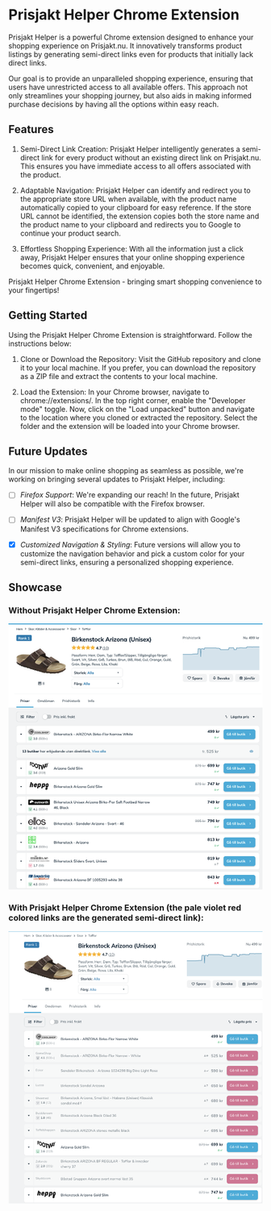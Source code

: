 # Prisjakt Helper Chrome Extension
Prisjakt Helper is a powerful Chrome extension designed to enhance your shopping experience on Prisjakt.nu. It innovatively transforms product listings by generating semi-direct links even for products that initially lack direct links.

Our goal is to provide an unparalleled shopping experience, ensuring that users have unrestricted access to all available offers. This approach not only streamlines your shopping journey, but also aids in making informed purchase decisions by having all the options within easy reach.

## Features
1. Semi-Direct Link Creation: Prisjakt Helper intelligently generates a semi-direct link for every product without an existing direct link on Prisjakt.nu. This ensures you have immediate access to all offers associated with the product.

2. Adaptable Navigation: Prisjakt Helper can identify and redirect you to the appropriate store URL when available, with the product name automatically copied to your clipboard for easy reference. If the store URL cannot be identified, the extension copies both the store name and the product name to your clipboard and redirects you to Google to continue your product search.

3. Effortless Shopping Experience: With all the information just a click away, Prisjakt Helper ensures that your online shopping experience becomes quick, convenient, and enjoyable.

Prisjakt Helper Chrome Extension - bringing smart shopping convenience to your fingertips!


## Getting Started
Using the Prisjakt Helper Chrome Extension is straightforward. Follow the instructions below:

1. Clone or Download the Repository: Visit the GitHub repository and clone it to your local machine. If you prefer, you can download the repository as a ZIP file and extract the contents to your local machine.

2. Load the Extension: In your Chrome browser, navigate to chrome://extensions/. In the top right corner, enable the "Developer mode" toggle. Now, click on the "Load unpacked" button and navigate to the location where you cloned or extracted the repository. Select the folder and the extension will be loaded into your Chrome browser.


## Future Updates
In our mission to make online shopping as seamless as possible, we're working on bringing several updates to Prisjakt Helper, including:

- [ ]  *Firefox Support*: We're expanding our reach! In the future, Prisjakt Helper will also be compatible with the Firefox browser.

- [ ]  *Manifest V3*: Prisjakt Helper will be updated to align with Google's Manifest V3 specifications for Chrome extensions.

- [x]  *Customized Navigation & Styling*: Future versions will allow you to customize the navigation behavior and pick a custom color for your semi-direct links, ensuring a personalized shopping experience.

## Showcase 

### Without Prisjakt Helper Chrome Extension:
![Before](before.png?raw=true "Before")
### With Prisjakt Helper Chrome Extension (the pale violet red colored links are the generated semi-direct link):
![After](after.png?raw=true "After")
